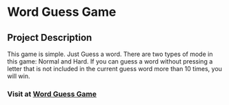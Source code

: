 # Word Guess Game

## Project Description
This game is simple. Just Guess a word. There are two types of mode in this game: Normal and Hard. If you can guess a word without pressing a letter that is not included in the current guess word more than 10 times, you will win.

### Visit at [Word Guess Game](https://minkkyaw.github.io/Word-Guess-Game/)
